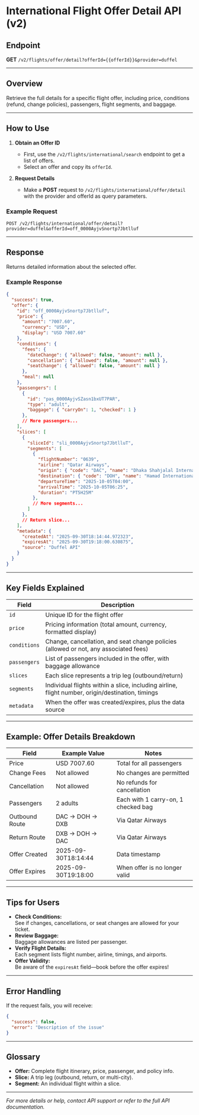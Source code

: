 # International Flight Offer Detail API (v2)

## Endpoint

**GET** `/v2/flights/offer/detail?offerId={{offerId}}&provider=duffel`

---

## Overview

Retrieve the full details for a specific flight offer, including price, conditions (refund, change policies), passengers, flight segments, and baggage.

---

## How to Use

1. **Obtain an Offer ID**  
   - First, use the `/v2/flights/international/search` endpoint to get a list of offers.
   - Select an offer and copy its `offerId`.

2. **Request Details**
   - Make a **POST** request to `/v2/flights/international/offer/detail` with the provider and offerId as query parameters.

### Example Request

```
POST /v2/flights/international/offer/detail?provider=duffel&offerId=off_0000AyjvSnortp7Jbtlluf
```

---

## Response

Returns detailed information about the selected offer.

### Example Response

```json
{
  "success": true,
  "offer": {
    "id": "off_0000AyjvSnortp7Jbtlluf",
    "price": {
      "amount": "7007.60",
      "currency": "USD",
      "display": "USD 7007.60"
    },
    "conditions": {
      "fees": {
        "dateChange": { "allowed": false, "amount": null },
        "cancellation": { "allowed": false, "amount": null },
        "seatChange": { "allowed": false, "amount": null }
      },
      "meal": null
    },
    "passengers": [
      {
        "id": "pas_0000AyjvSZasn1bxUT7PAR",
        "type": "adult",
        "baggage": { "carryOn": 1, "checked": 1 }
      },
      // More passengers...
    ],
    "slices": [
      {
        "sliceId": "sli_0000AyjvSnortp7JbtlluT",
        "segments": [
          {
            "flightNumber": "0639",
            "airline": "Qatar Airways",
            "origin": { "code": "DAC", "name": "Dhaka Shahjalal International Airport" },
            "destination": { "code": "DOH", "name": "Hamad International Airport" },
            "departureTime": "2025-10-05T04:00",
            "arrivalTime": "2025-10-05T06:25",
            "duration": "PT5H25M"
          },
          // More segments...
        ]
      },
      // Return slice...
    ],
    "metadata": {
      "createdAt": "2025-09-30T18:14:44.972323",
      "expiresAt": "2025-09-30T19:18:00.630875",
      "source": "Duffel API"
    }
  }
}
```

---

## Key Fields Explained

| Field            | Description                                                                                         |
|------------------|----------------------------------------------------------------------------------------------------|
| `id`             | Unique ID for the flight offer                                                                      |
| `price`          | Pricing information (total amount, currency, formatted display)                                     |
| `conditions`     | Change, cancellation, and seat change policies (allowed or not, any associated fees)                |
| `passengers`     | List of passengers included in the offer, with baggage allowance                                    |
| `slices`         | Each slice represents a trip leg (outbound/return)                                                  |
| `segments`       | Individual flights within a slice, including airline, flight number, origin/destination, timings    |
| `metadata`       | When the offer was created/expires, plus the data source                                            |

---

## Example: Offer Details Breakdown

| Field            | Example Value                    | Notes                                   |
|------------------|----------------------------------|-----------------------------------------|
| Price            | USD 7007.60                      | Total for all passengers                |
| Change Fees      | Not allowed                      | No changes are permitted                |
| Cancellation     | Not allowed                      | No refunds for cancellation             |
| Passengers       | 2 adults                         | Each with 1 carry-on, 1 checked bag     |
| Outbound Route   | DAC → DOH → DXB                  | Via Qatar Airways                       |
| Return Route     | DXB → DOH → DAC                  | Via Qatar Airways                       |
| Offer Created    | 2025-09-30T18:14:44              | Data timestamp                          |
| Offer Expires    | 2025-09-30T19:18:00              | When offer is no longer valid           |

---

## Tips for Users

- **Check Conditions:**  
  See if changes, cancellations, or seat changes are allowed for your ticket.
- **Review Baggage:**  
  Baggage allowances are listed per passenger.
- **Verify Flight Details:**  
  Each segment lists flight number, airline, timings, and airports.
- **Offer Validity:**  
  Be aware of the `expiresAt` field—book before the offer expires!

---

## Error Handling

If the request fails, you will receive:

```json
{
  "success": false,
  "error": "Description of the issue"
}
```

---

## Glossary

- **Offer:** Complete flight itinerary, price, passenger, and policy info.
- **Slice:** A trip leg (outbound, return, or multi-city).
- **Segment:** An individual flight within a slice.

---

*For more details or help, contact API support or refer to the full API documentation.*
